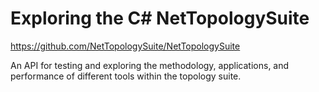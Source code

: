 # Exploring the C# NetTopologySuite

https://github.com/NetTopologySuite/NetTopologySuite

An API for testing and exploring the methodology, applications, and performance of different tools within the topology suite.